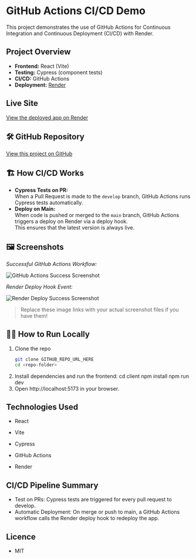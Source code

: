 # GitHub Actions CI/CD Demo

This project demonstrates the use of GitHub Actions for Continuous Integration and Continuous Deployment (CI/CD) with Render.

## Project Overview

- **Frontend:** React (Vite)
- **Testing:** Cypress (component tests)
- **CI/CD:** GitHub Actions
- **Deployment:** [Render](https://githubactions-d5f5.onrender.com)

## Live Site

[View the deployed app on Render](https://githubactions-d5f5.onrender.com)

## 🛠️ GitHub Repository

[View this project on GitHub](https://github.com/eholt19/GitHubActions)

## 🏗️ How CI/CD Works

- **Cypress Tests on PR:**  
  When a Pull Request is made to the `develop` branch, GitHub Actions runs Cypress tests automatically.
- **Deploy on Main:**  
  When code is pushed or merged to the `main` branch, GitHub Actions triggers a deploy on Render via a deploy hook.  
  This ensures that the latest version is always live.

## 🖼️ Screenshots

*Successful GitHub Actions Workflow:*

![GitHub Actions Success Screenshot](./assets/github-actions-success.png)

*Render Deploy Hook Event:*

![Render Deploy Success Screenshot](./assets/render-deploy-success.png)

> Replace these image links with your actual screenshot files if you have them!

## 🧑‍💻 How to Run Locally

1. Clone the repo
   ```bash
   git clone GITHUB_REPO_URL_HERE
   cd <repo-folder>
2. Install dependencies and run the frontend:
    cd client
    npm install
    npm run dev
3. Open http://localhost:5173 in your browser.

## Technologies Used

* React

* Vite

* Cypress

* GitHub Actions

* Render

## CI/CD Pipeline Summary

* Test on PRs: Cypress tests are triggered for every pull request to develop.
* Automatic Deployment: On merge or push to main, a GitHub Actions workflow calls the Render deploy hook to redeploy the app.

## Licence

* MIT